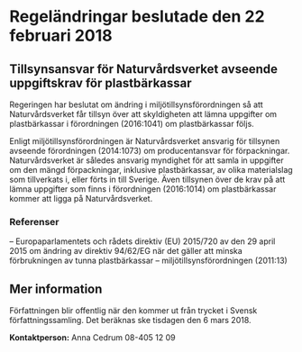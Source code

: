 # Regeländringar beslutade den 22 februari 2018

## Tillsynsansvar för Naturvårdsverket avseende uppgiftskrav för plastbärkassar

Regeringen har beslutat om ändring i miljötillsynsförordningen så att Naturvårdsverket får tillsyn över att skyldigheten att lämna uppgifter om plastbärkassar i förordningen (2016:1041) om plastbärkassar följs.

Enligt miljötillsynsförordningen är Naturvårdsverket ansvarig för tillsynen avseende förordningen (2014:1073) om producentansvar för förpackningar. Naturvårdsverket är således ansvarig myndighet för att samla in uppgifter om den mängd förpackningar, inklusive plastbärkassar, av olika materialslag som tillverkats i, eller förts in till Sverige. Även tillsynen över de krav på att lämna uppgifter som finns i förordningen (2016:1014) om plastbärkassar kommer att ligga på Naturvårdsverket.

### Referenser

– Europaparlamentets och rådets direktiv (EU) 2015/720 av den 29 april 2015 om ändring av direktiv 94/62/EG när det gäller att minska förbrukningen av tunna plastbärkassar
– miljötillsynsförordningen (2011:13)

## Mer information

Författningen blir offentlig när den kommer ut från trycket i Svensk författningssamling. Det beräknas ske tisdagen den 6 mars 2018.

**Kontaktperson:**
Anna Cedrum 08-405 12 09
